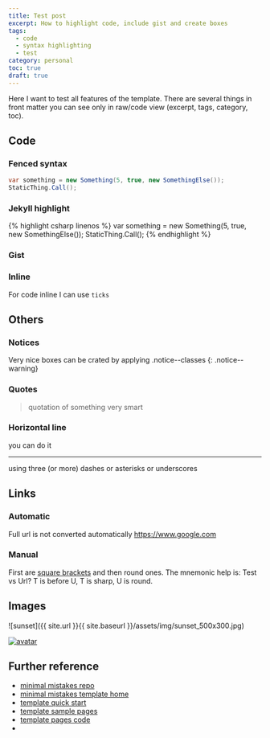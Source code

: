 ```yaml
---
title: Test post
excerpt: How to highlight code, include gist and create boxes
tags:
  - code
  - syntax highlighting
  - test
category: personal
toc: true
draft: true
---
```


Here I want to test all features of the template. There are several things in front matter you can see only in raw/code view (excerpt, tags, category, toc).

## Code

### Fenced syntax

```csharp
var something = new Something(5, true, new SomethingElse());
StaticThing.Call();
```

### Jekyll highlight

{% highlight csharp linenos %}
var something = new Something(5, true, new SomethingElse());
StaticThing.Call();
{% endhighlight %}

### Gist

<script src="https://gist.github.com/vatioz/3c7e7c53ba885d46d726d3d7350c9b81.js"></script>

### Inline

For code inline I can use `ticks`

## Others

### Notices

Very nice boxes can be crated by applying .notice--classes
{: .notice--warning}

### Quotes

> quotation of something very smart

### Horizontal line

you can do it

---

using three (or more) dashes or asterisks or underscores

## Links

### Automatic

Full url is not converted automatically https://www.google.com

### Manual

First are [square brackets](https://google.com) and then round ones. The mnemonic help is: Test vs Url? T is before U, T is sharp, U is round.

## Images

![sunset]({{ site.url }}{{ site.baseurl }}/assets/img/sunset_500x300.jpg)

[![avatar](https://avatars1.githubusercontent.com/u/14203428?s=460&v=4)](https://avatars1.githubusercontent.com/u/14203428?s=460&v=4)

## Further reference

* [minimal mistakes repo](https://github.com/mmistakes/minimal-mistakes)
* [minimal mistakes template home](https://mmistakes.github.io/minimal-mistakes/)
* [template quick start](https://mmistakes.github.io/minimal-mistakes/docs/quick-start-guide/)
* [template sample pages](https://mmistakes.github.io/minimal-mistakes/year-archive/)
* [template pages code](https://github.com/mmistakes/minimal-mistakes/tree/master/docs/_posts)
* ​
